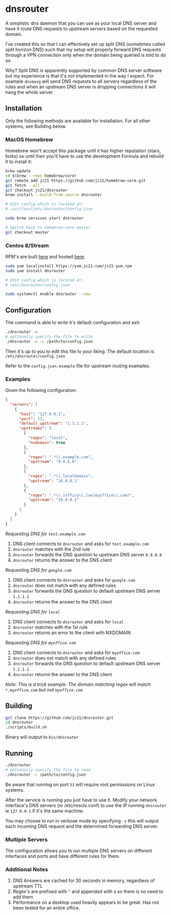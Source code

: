 # dnsrouter

A simplistic dns daemon that you can use as your local DNS server
and have it route DNS requests to upstream servers based on the
requested domain.

I've created this so that I can effectively set up split DNS
(sometimes called split horizon DNS) such that my setup will
properly forward DNS requests through a VPN connection only when
the domain being queried is told to do so.

Why? Split DNS is apparently supported by common DNS server software but
my experience is that it's not implemented in the way I expect. For
example `dnsmasq` will send DNS requests to all servers regardless
of the rules and when an upstream DNS server is dropping connections
it will hang the whole server.

## Installation

Only the following methods are available for installation. For all other systems, see Building below.

### MacOS Homebrew

Homebrew won't accept this package until it has higher reputation (stars, forks) so until then
you'll have to use the development Formula and rebuild it to install it:

```bash
brew update
cd $(brew --repo homebrew/core)
git remote add jc21 https://github.com/jc21/homebrew-core.git
git fetch --all
git checkout jc21/dnsrouter
brew install --build-from-source dnsrouter

# Edit config which is located at:
# /usr/local/etc/dnsrouter/config.json

sudo brew services start dnsrouter

# Switch back to homebrew-core master
git checkout master
```

### Centos 8/Stream

RPM's are built [here](https://github.com/jc21-rpm/dnsrouter) and hosted [here](https://yum.jc21.com).

```bash
sudo yum localinstall https://yum.jc21.com/jc21-yum.rpm
sudo yum install dnsrouter

# Edit config which is located at:
# /etc/dnsrouter/config.json

sudo systemctl enable dnsrouter --now
```

## Configuration

The command is able to write it's default configuration and exit:

```bash
./dnsrouter -w
# optionally specify the file to write
./dnsrouter -w -c /path/to/config.json
```

Then it's up to you to edit this file to your liking. The default location is `/etc/dnsrouter/config.json`

Refer to the `config.json.example` file for upstream routing examples.

### Examples

Given the following configuration:

```json
{
  "servers": [
    {
      "host": "127.0.0.1",
      "port": 53,
      "default_upstream": "1.1.1.1",
      "upstreams": [
        {
          "regex": "local",
          "nxdomain": true
        },
        {
          "regex": ".*\\.example.com",
          "upstream": "8.8.8.8"
        },
        {
          "regex": ".*\\.localdomain",
          "upstream": "10.0.0.1"
        },
        {
          "regex": ".*\\.(office\\.lan|myoffice\\.com)",
          "upstream": "10.0.0.1"
        }
      ]
    }
  ]
}
```

*Requesting DNS for `test.example.com`*

1. DNS client connects to `dnsrouter` and asks for `test.example.com`
2. `dnsrouter` matches with the 2nd rule
3. `dnsrouter` forwards the DNS question to upstream DNS server `8.8.8.8`
4. `dnsrouter` returns the answer to the DNS client

*Requesting DNS for `google.com`*

1. DNS client connects to `dnsrouter` and asks for `google.com`
2. `dnsrouter` does not match with any defined rules
3. `dnsrouter` forwards the DNS question to default upstream DNS server `1.1.1.1`
4. `dnsrouter` returns the answer to the DNS client

*Requesting DNS for `local`*

1. DNS client connects to `dnsrouter` and asks for `local`
2. `dnsrouter` matches with the 1st rule
3. `dnsrouter` returns an error to the client with NXDOMAIN

*Requesting DNS for `myoffice.com`*

1. DNS client connects to `dnsrouter` and asks for `myoffice.com`
2. `dnsrouter` does not match with any defined rules
3. `dnsrouter` forwards the DNS question to default upstream DNS server `1.1.1.1`
4. `dnsrouter` returns the answer to the DNS client

_Note: This is a trick example. The domain matching regex will match `*.myoffice.com` but not `myoffice.com`_

## Building

```bash
git clone https://github.com/jc21/dnsrouter.git
cd dnsrouter
./scripts/build.sh
```

Binary will output to `bin/dnsrouter`

## Running

```bash
./dnsrouter
# optionally specify the file to read
./dnsrouter -c /path/to/config.json
```

Be aware that running on port `53` will require root permissions on Linux systems.

After the service is running you just have to use it. Modify your network interface's DNS
servers (or /etc/resolv.conf) to use the IP running `dnsrouter` ie `127.0.0.1` if it's
the same machine.

You may choose to run in verbose mode by specifying `-v` this will output each incoming
DNS request and the determined forwarding DNS server.

### Multiple Servers

The configuration allows you to run multiple DNS servers on different interfaces and ports
and have different rules for them.

### Additional Notes

1. DNS Answers are cached for 30 seconds in memory, regardless of upstream TTL
2. Regex's are prefixed with `^` and appended with `$` so there is no need to add them
3. Performance on a desktop used heavily appears to be great. Has not been tested for an entire office.
